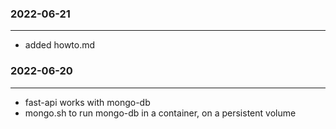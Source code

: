 ### 2022-06-21
---
- added howto.md

### 2022-06-20
---
- fast-api works with mongo-db
- mongo.sh to run mongo-db in a container, on a persistent volume